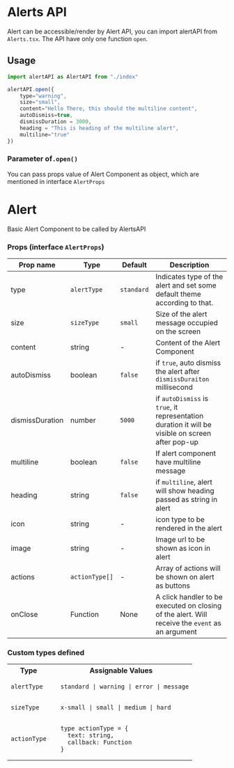 # Alerts API

Alert can be accessible/render by Alert API, you can import alertAPI from `Alerts.tsx`.
The API have only one function `open`.

## Usage

```javascript
import alertAPI as AlertAPI from "./index"

alertAPI.open({
    type="warning",
    size="small",
    content="Hello There, this should the multiline content",
    autoDismiss=true,
    dismissDuration = 3000,
    heading = "This is heading of the multiline alert",
    multiline="true"
})
```

### Parameter of`.open()`

You can pass props value of Alert Component as object, which are mentioned in interface `AlertProps`

# Alert

Basic Alert Component to be called by AlertsAPI

### Props (interface `AlertProps`)

| Prop name       | Type           | Default    | Description                                                                                      |
| --------------- | -------------- | ---------- | ------------------------------------------------------------------------------------------------ |
| type            | `alertType`    | `standard` | Indicates type of the alert and set some default theme according to that.                        |
| size            | `sizeType`     | `small`    | Size of the alert message occupied on the screen                                                 |
| content         | string         | -          | Content of the Alert Component                                                                   |
| autoDismiss     | boolean        | `false`    | if `true`, auto dismiss the alert after `dismissDuraiton` millisecond                            |
| dismissDuration | number         | `5000`     | if `autoDismiss` is `true`, it representation duration it will be visible on screen after pop-up |
| multiline       | boolean        | `false`    | If alert component have multiline message                                                        |
| heading         | string         | `false`    | if `multiline`, alert will show heading passed as string in alert                                |
| icon            | string         | -          | icon type to be rendered in the alert                                                            |
| image           | string         | -          | Image url to be shown as icon in alert                                                           |
| actions         | `actionType[]` | -          | Array of actions will be shown on alert as buttons                                               |
| onClose         | Function       | None       | A click handler to be executed on closing of the alert. Will receive the `event` as an argument  |

### Custom types defined

<table>
  <tr>
    <th>Type</th>
    <th>Assignable Values</th>
  </tr>
  <tr>
    <td><code>alertType<code></td>
    <td>

      standard | warning | error | message

  </td>
  </tr>
  <tr>
    <td><code>sizeType<code></td>
    <td>

      x-small | small | medium | hard

  </td>
  </tr>
  <tr> 
    <td><code>actionType</code></td>
    <td>

      type actionType = {
        text: string,
        callback: Function
      }

  </td>
  </tr>
</table>

